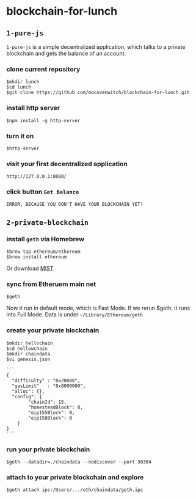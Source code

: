 # blockchain-for-lunch


## `1-pure-js`

`1-pure-js` is a simple decentralized application, which talks to a private blockchain and gets the balance of an account.

### clone current repository
    $mkdir lunch
    $cd lunch
    $git clone https://github.com/mocovenwitch/blockchain-for-lunch.git
### install http server
    $npm install -g http-server

### turn it on
    $http-server

### visit your first decentralized application
    http://127.0.0.1:8080/

### click button `Get Balance`
    ERROR, BECAUSE YOU DON'T HAVE YOUR BLOCKCHAIN YET!


## `2-private-blockchain`

### install `geth` via Homebrew
    $brew tap ethereum/ethereum
    $brew install ethereum

Or download [MIST](https://github.com/ethereum/mist/releases)

### sync from Etheruem main net
    $geth

Now it run in default mode, which is Fast Mode. If we rerun $geth, it runs into Full Mode. Data is under `~/Library/Ethereum/geth`

### create your private blockchain
    $mkdir hellochain
    $cd hellowchain
    $mkdir chaindata
    $vi genesis.json

    ```
    {
      "difficulty" : "0x20000",
      "gasLimit"   : "0x8000000",
      "alloc": {},
      "config": {
            "chainId": 15,
            "homesteadBlock": 0,
            "eip155Block": 0,
            "eip158Block": 0
        }
    }
    ```

### run your private blockchain
    $geth --datadir=./chaindata --nodiscover --port 30304

### attach to your private blockchain and explore
    $geth attach ipc:/Users/.../eth/chaindata/geth.ipc
